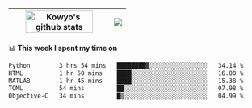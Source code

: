 | <a href="https://github.com/anuraghazra/github-readme-stats"><img width="85%" src="https://github-readme-stats.vercel.app/api?username=kowyo&show_icons=true&hide_border=true&theme=transparent" alt="Kowyo's github stats" /></a> | <a href="https://github.com/anuraghazra/github-readme-stats"><img align="center" src="https://github-readme-stats.vercel.app/api/top-langs/?username=kowyo&exclude_repo=Engineering-Competition-Robot,mobile-robot&hide=c,assembly,shaderlab,hlsl,mathematica,cmake&layout=compact&hide_border=true&theme=transparent" /></a> |
| ------------- | ------------- |

📊 **This week I spent my time on**
<!--START_SECTION:waka-->

```txt
Python        3 hrs 54 mins   ████████▓░░░░░░░░░░░░░░░░   34.14 %
HTML          1 hr 50 mins    ████░░░░░░░░░░░░░░░░░░░░░   16.00 %
MATLAB        1 hr 45 mins    ████░░░░░░░░░░░░░░░░░░░░░   15.38 %
TOML          54 mins         ██░░░░░░░░░░░░░░░░░░░░░░░   07.98 %
Objective-C   34 mins         █▒░░░░░░░░░░░░░░░░░░░░░░░   04.99 %
```

<!--END_SECTION:waka-->
